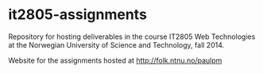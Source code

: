 # it2805-assignments
Repository for hosting deliverables in the course IT2805 Web Technologies at the Norwegian University of Science and Technology, fall 2014. 

Website for the assignments hosted at http://folk.ntnu.no/paulpm
